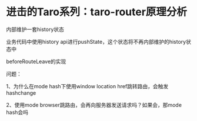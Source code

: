 # 进击的Taro系列：taro-router原理分析

内部维护一套history状态

业务代码中使用history api进行pushState，这个状态将不再内部维护的history状态中

beforeRouteLeave的实现



问题：

1、为什么在mode hash下使用window location href跳转路由，会触发hashchange

2、使用mode browser跳路由，会再向服务器发送请求吗？如果会，那mode hash会吗
